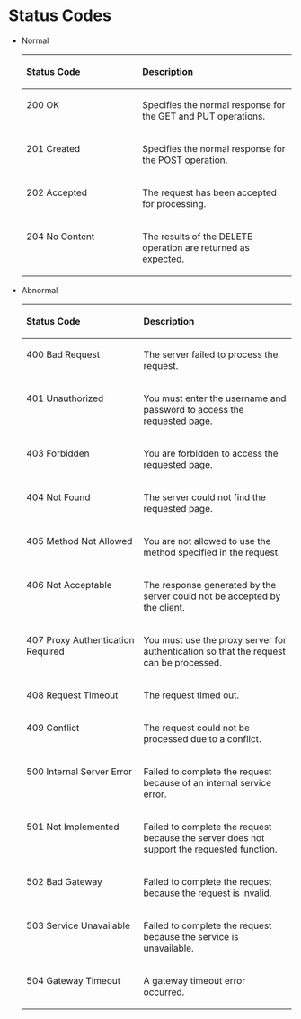 # Status Codes<a name="EN-US_TOPIC_0134480835"></a>

-   Normal

    <a name="table5683702611201"></a>
    <table><thead align="left"><tr id="row5526436211201"><th class="cellrowborder" valign="top" width="43%" id="mcps1.1.3.1.1"><p id="p4722834111201"><a name="p4722834111201"></a><a name="p4722834111201"></a><strong id="b11428814192916"><a name="b11428814192916"></a><a name="b11428814192916"></a>Status Code</strong></p>
    </th>
    <th class="cellrowborder" valign="top" width="56.99999999999999%" id="mcps1.1.3.1.2"><p id="p29038811201"><a name="p29038811201"></a><a name="p29038811201"></a><strong id="b2022612378329"><a name="b2022612378329"></a><a name="b2022612378329"></a>Description</strong></p>
    </th>
    </tr>
    </thead>
    <tbody><tr id="row2352145611201"><td class="cellrowborder" valign="top" width="43%" headers="mcps1.1.3.1.1 "><p id="p2618974411201"><a name="p2618974411201"></a><a name="p2618974411201"></a>200 OK</p>
    </td>
    <td class="cellrowborder" valign="top" width="56.99999999999999%" headers="mcps1.1.3.1.2 "><p id="p4099449211201"><a name="p4099449211201"></a><a name="p4099449211201"></a>Specifies the normal response for the GET and PUT operations.</p>
    </td>
    </tr>
    <tr id="row32930229141813"><td class="cellrowborder" valign="top" width="43%" headers="mcps1.1.3.1.1 "><p id="p21269405141813"><a name="p21269405141813"></a><a name="p21269405141813"></a>201 Created</p>
    </td>
    <td class="cellrowborder" valign="top" width="56.99999999999999%" headers="mcps1.1.3.1.2 "><p id="p45100219141813"><a name="p45100219141813"></a><a name="p45100219141813"></a>Specifies the normal response for the POST operation.</p>
    </td>
    </tr>
    <tr id="row56994265141816"><td class="cellrowborder" valign="top" width="43%" headers="mcps1.1.3.1.1 "><p id="p66526335141816"><a name="p66526335141816"></a><a name="p66526335141816"></a>202 Accepted</p>
    </td>
    <td class="cellrowborder" valign="top" width="56.99999999999999%" headers="mcps1.1.3.1.2 "><p id="p19924046141816"><a name="p19924046141816"></a><a name="p19924046141816"></a>The request has been accepted for processing.</p>
    </td>
    </tr>
    <tr id="row2685697142111"><td class="cellrowborder" valign="top" width="43%" headers="mcps1.1.3.1.1 "><p id="p57808873142111"><a name="p57808873142111"></a><a name="p57808873142111"></a>204 No Content</p>
    </td>
    <td class="cellrowborder" valign="top" width="56.99999999999999%" headers="mcps1.1.3.1.2 "><p id="p52007111142111"><a name="p52007111142111"></a><a name="p52007111142111"></a>The results of the DELETE operation are returned as expected.</p>
    </td>
    </tr>
    </tbody>
    </table>

-   Abnormal

    <a name="table3221958111201"></a>
    <table><thead align="left"><tr id="row6491025211201"><th class="cellrowborder" valign="top" width="43.419999999999995%" id="mcps1.1.3.1.1"><p id="p2323902311201"><a name="p2323902311201"></a><a name="p2323902311201"></a><strong id="b2410161812915"><a name="b2410161812915"></a><a name="b2410161812915"></a>Status Code</strong></p>
    </th>
    <th class="cellrowborder" valign="top" width="56.58%" id="mcps1.1.3.1.2"><p id="p331274811201"><a name="p331274811201"></a><a name="p331274811201"></a><strong id="b1372494911321"><a name="b1372494911321"></a><a name="b1372494911321"></a>Description</strong></p>
    </th>
    </tr>
    </thead>
    <tbody><tr id="row6700602511201"><td class="cellrowborder" valign="top" width="43.419999999999995%" headers="mcps1.1.3.1.1 "><p id="p5877892611201"><a name="p5877892611201"></a><a name="p5877892611201"></a>400 Bad Request</p>
    </td>
    <td class="cellrowborder" valign="top" width="56.58%" headers="mcps1.1.3.1.2 "><p id="p6347258011201"><a name="p6347258011201"></a><a name="p6347258011201"></a>The server failed to process the request.</p>
    </td>
    </tr>
    <tr id="row3438231311201"><td class="cellrowborder" valign="top" width="43.419999999999995%" headers="mcps1.1.3.1.1 "><p id="p3350394611201"><a name="p3350394611201"></a><a name="p3350394611201"></a>401 Unauthorized</p>
    </td>
    <td class="cellrowborder" valign="top" width="56.58%" headers="mcps1.1.3.1.2 "><p id="p2946513711201"><a name="p2946513711201"></a><a name="p2946513711201"></a>You must enter the username and password to access the requested page.</p>
    </td>
    </tr>
    <tr id="row6385964111201"><td class="cellrowborder" valign="top" width="43.419999999999995%" headers="mcps1.1.3.1.1 "><p id="p524841711201"><a name="p524841711201"></a><a name="p524841711201"></a>403 Forbidden</p>
    </td>
    <td class="cellrowborder" valign="top" width="56.58%" headers="mcps1.1.3.1.2 "><p id="p2246860911201"><a name="p2246860911201"></a><a name="p2246860911201"></a>You are forbidden to access the requested page.</p>
    </td>
    </tr>
    <tr id="row89089411201"><td class="cellrowborder" valign="top" width="43.419999999999995%" headers="mcps1.1.3.1.1 "><p id="p505359011201"><a name="p505359011201"></a><a name="p505359011201"></a>404 Not Found</p>
    </td>
    <td class="cellrowborder" valign="top" width="56.58%" headers="mcps1.1.3.1.2 "><p id="p668765911201"><a name="p668765911201"></a><a name="p668765911201"></a>The server could not find the requested page.</p>
    </td>
    </tr>
    <tr id="row6018893311201"><td class="cellrowborder" valign="top" width="43.419999999999995%" headers="mcps1.1.3.1.1 "><p id="p4346543211201"><a name="p4346543211201"></a><a name="p4346543211201"></a>405 Method Not Allowed</p>
    </td>
    <td class="cellrowborder" valign="top" width="56.58%" headers="mcps1.1.3.1.2 "><p id="p3103908311201"><a name="p3103908311201"></a><a name="p3103908311201"></a>You are not allowed to use the method specified in the request.</p>
    </td>
    </tr>
    <tr id="row1091629211201"><td class="cellrowborder" valign="top" width="43.419999999999995%" headers="mcps1.1.3.1.1 "><p id="p1180444211201"><a name="p1180444211201"></a><a name="p1180444211201"></a>406 Not Acceptable</p>
    </td>
    <td class="cellrowborder" valign="top" width="56.58%" headers="mcps1.1.3.1.2 "><p id="p1663578211201"><a name="p1663578211201"></a><a name="p1663578211201"></a>The response generated by the server could not be accepted by the client.</p>
    </td>
    </tr>
    <tr id="row1550431011201"><td class="cellrowborder" valign="top" width="43.419999999999995%" headers="mcps1.1.3.1.1 "><p id="p4788962711201"><a name="p4788962711201"></a><a name="p4788962711201"></a>407 Proxy Authentication Required</p>
    </td>
    <td class="cellrowborder" valign="top" width="56.58%" headers="mcps1.1.3.1.2 "><p id="p5385460111201"><a name="p5385460111201"></a><a name="p5385460111201"></a>You must use the proxy server for authentication so that the request can be processed.</p>
    </td>
    </tr>
    <tr id="row1492936211201"><td class="cellrowborder" valign="top" width="43.419999999999995%" headers="mcps1.1.3.1.1 "><p id="p131881511201"><a name="p131881511201"></a><a name="p131881511201"></a>408 Request Timeout</p>
    </td>
    <td class="cellrowborder" valign="top" width="56.58%" headers="mcps1.1.3.1.2 "><p id="p3971520911201"><a name="p3971520911201"></a><a name="p3971520911201"></a>The request timed out.</p>
    </td>
    </tr>
    <tr id="row2189256411201"><td class="cellrowborder" valign="top" width="43.419999999999995%" headers="mcps1.1.3.1.1 "><p id="p2846725111201"><a name="p2846725111201"></a><a name="p2846725111201"></a>409 Conflict</p>
    </td>
    <td class="cellrowborder" valign="top" width="56.58%" headers="mcps1.1.3.1.2 "><p id="p2414601911201"><a name="p2414601911201"></a><a name="p2414601911201"></a>The request could not be processed due to a conflict.</p>
    </td>
    </tr>
    <tr id="row1598758511201"><td class="cellrowborder" valign="top" width="43.419999999999995%" headers="mcps1.1.3.1.1 "><p id="p1992599711201"><a name="p1992599711201"></a><a name="p1992599711201"></a>500 Internal Server Error</p>
    </td>
    <td class="cellrowborder" valign="top" width="56.58%" headers="mcps1.1.3.1.2 "><p id="p339302111201"><a name="p339302111201"></a><a name="p339302111201"></a>Failed to complete the request because of an internal service error.</p>
    </td>
    </tr>
    <tr id="row3053719011201"><td class="cellrowborder" valign="top" width="43.419999999999995%" headers="mcps1.1.3.1.1 "><p id="p5759332011201"><a name="p5759332011201"></a><a name="p5759332011201"></a>501 Not Implemented</p>
    </td>
    <td class="cellrowborder" valign="top" width="56.58%" headers="mcps1.1.3.1.2 "><p id="p3454733011201"><a name="p3454733011201"></a><a name="p3454733011201"></a>Failed to complete the request because the server does not support the requested function.</p>
    </td>
    </tr>
    <tr id="row4249052011201"><td class="cellrowborder" valign="top" width="43.419999999999995%" headers="mcps1.1.3.1.1 "><p id="p1918010611201"><a name="p1918010611201"></a><a name="p1918010611201"></a>502 Bad Gateway</p>
    </td>
    <td class="cellrowborder" valign="top" width="56.58%" headers="mcps1.1.3.1.2 "><p id="p1008477711201"><a name="p1008477711201"></a><a name="p1008477711201"></a>Failed to complete the request because the request is invalid.</p>
    </td>
    </tr>
    <tr id="row2365413211201"><td class="cellrowborder" valign="top" width="43.419999999999995%" headers="mcps1.1.3.1.1 "><p id="p3693657711201"><a name="p3693657711201"></a><a name="p3693657711201"></a>503 Service Unavailable</p>
    </td>
    <td class="cellrowborder" valign="top" width="56.58%" headers="mcps1.1.3.1.2 "><p id="p3907275011201"><a name="p3907275011201"></a><a name="p3907275011201"></a>Failed to complete the request because the service is unavailable.</p>
    </td>
    </tr>
    <tr id="row1611043211201"><td class="cellrowborder" valign="top" width="43.419999999999995%" headers="mcps1.1.3.1.1 "><p id="p2987660911201"><a name="p2987660911201"></a><a name="p2987660911201"></a>504 Gateway Timeout</p>
    </td>
    <td class="cellrowborder" valign="top" width="56.58%" headers="mcps1.1.3.1.2 "><p id="p408623011201"><a name="p408623011201"></a><a name="p408623011201"></a>A gateway timeout error occurred.</p>
    </td>
    </tr>
    </tbody>
    </table>


